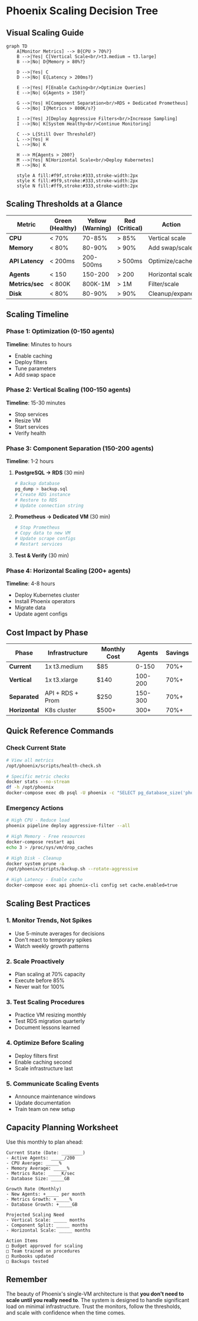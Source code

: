 # Phoenix Scaling Decision Tree

## Visual Scaling Guide

```mermaid
graph TD
    A[Monitor Metrics] --> B{CPU > 70%?}
    B -->|Yes| C[Vertical Scale<br/>t3.medium → t3.large]
    B -->|No| D{Memory > 80%?}
    
    D -->|Yes| C
    D -->|No| E{Latency > 200ms?}
    
    E -->|Yes| F[Enable Caching<br/>Optimize Queries]
    E -->|No| G{Agents > 150?}
    
    G -->|Yes| H[Component Separation<br/>RDS + Dedicated Prometheus]
    G -->|No| I{Metrics > 800K/s?}
    
    I -->|Yes| J[Deploy Aggressive Filters<br/>Increase Sampling]
    I -->|No| K[System Healthy<br/>Continue Monitoring]
    
    C --> L{Still Over Threshold?}
    L -->|Yes| H
    L -->|No| K
    
    H --> M{Agents > 200?}
    M -->|Yes| N[Horizontal Scale<br/>Deploy Kubernetes]
    M -->|No| K
    
    style A fill:#f9f,stroke:#333,stroke-width:2px
    style K fill:#9f9,stroke:#333,stroke-width:2px
    style N fill:#ff9,stroke:#333,stroke-width:2px
```

## Scaling Thresholds at a Glance

| Metric | Green (Healthy) | Yellow (Warning) | Red (Critical) | Action |
|--------|-----------------|------------------|----------------|---------|
| **CPU** | < 70% | 70-85% | > 85% | Vertical scale |
| **Memory** | < 80% | 80-90% | > 90% | Add swap/scale |
| **API Latency** | < 200ms | 200-500ms | > 500ms | Optimize/cache |
| **Agents** | < 150 | 150-200 | > 200 | Horizontal scale |
| **Metrics/sec** | < 800K | 800K-1M | > 1M | Filter/scale |
| **Disk** | < 80% | 80-90% | > 90% | Cleanup/expand |

## Scaling Timeline

### Phase 1: Optimization (0-150 agents)
**Timeline**: Minutes to hours
- Enable caching
- Deploy filters
- Tune parameters
- Add swap space

### Phase 2: Vertical Scaling (100-150 agents)
**Timeline**: 15-30 minutes
- Stop services
- Resize VM
- Start services
- Verify health

### Phase 3: Component Separation (150-200 agents)
**Timeline**: 1-2 hours
1. **PostgreSQL → RDS** (30 min)
   ```bash
   # Backup database
   pg_dump > backup.sql
   # Create RDS instance
   # Restore to RDS
   # Update connection string
   ```

2. **Prometheus → Dedicated VM** (30 min)
   ```bash
   # Stop Prometheus
   # Copy data to new VM
   # Update scrape configs
   # Restart services
   ```

3. **Test & Verify** (30 min)

### Phase 4: Horizontal Scaling (200+ agents)
**Timeline**: 4-8 hours
- Deploy Kubernetes cluster
- Install Phoenix operators
- Migrate data
- Update agent configs

## Cost Impact by Phase

| Phase | Infrastructure | Monthly Cost | Agents | Savings |
|-------|---------------|--------------|---------|---------|
| **Current** | 1x t3.medium | $85 | 0-150 | 70%+ |
| **Vertical** | 1x t3.xlarge | $140 | 100-200 | 70%+ |
| **Separated** | API + RDS + Prom | $250 | 150-300 | 70%+ |
| **Horizontal** | K8s cluster | $500+ | 300+ | 70%+ |

## Quick Reference Commands

### Check Current State
```bash
# View all metrics
/opt/phoenix/scripts/health-check.sh

# Specific metric checks
docker stats --no-stream
df -h /opt/phoenix
docker-compose exec db psql -U phoenix -c "SELECT pg_database_size('phoenix');"
```

### Emergency Actions
```bash
# High CPU - Reduce load
phoenix pipeline deploy aggressive-filter --all

# High Memory - Free resources
docker-compose restart api
echo 3 > /proc/sys/vm/drop_caches

# High Disk - Cleanup
docker system prune -a
/opt/phoenix/scripts/backup.sh --rotate-aggressive

# High Latency - Enable cache
docker-compose exec api phoenix-cli config set cache.enabled=true
```

## Scaling Best Practices

### 1. **Monitor Trends, Not Spikes**
- Use 5-minute averages for decisions
- Don't react to temporary spikes
- Watch weekly growth patterns

### 2. **Scale Proactively**
- Plan scaling at 70% capacity
- Execute before 85%
- Never wait for 100%

### 3. **Test Scaling Procedures**
- Practice VM resizing monthly
- Test RDS migration quarterly
- Document lessons learned

### 4. **Optimize Before Scaling**
- Deploy filters first
- Enable caching second
- Scale infrastructure last

### 5. **Communicate Scaling Events**
- Announce maintenance windows
- Update documentation
- Train team on new setup

## Capacity Planning Worksheet

Use this monthly to plan ahead:

```
Current State (Date: ________)
- Active Agents: _____/200
- CPU Average: _____%
- Memory Average: _____%
- Metrics Rate: _____K/sec
- Database Size: _____GB

Growth Rate (Monthly)
- New Agents: +_____ per month
- Metrics Growth: +_____%
- Database Growth: +_____GB

Projected Scaling Need
- Vertical Scale: _____ months
- Component Split: _____ months
- Horizontal Scale: _____ months

Action Items
□ Budget approved for scaling
□ Team trained on procedures
□ Runbooks updated
□ Backups tested
```

## Remember

The beauty of Phoenix's single-VM architecture is that **you don't need to scale until you really need to**. The system is designed to handle significant load on minimal infrastructure. Trust the monitors, follow the thresholds, and scale with confidence when the time comes.
